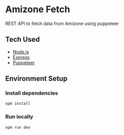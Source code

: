 # Amizone Fetch
REST API to fetch data from Amizone using puppeteer

## Tech Used
* [Node.js](https://nodejs.org/en/)
* [Express](https://expressjs.com/)
* [Puppeteer](https://github.com/puppeteer/puppeteer)

## Environment Setup
### Install dependencies
```bash
npm install
```
### Run locally
```bash
npm run dev
```
